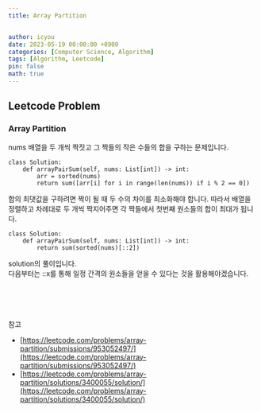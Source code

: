 ```yaml
---
title: Array Partition


author: icyou
date: 2023-05-19 00:00:00 +0900
categories: [Computer Science, Algorithm]
tags: [Algorithm, Leetcode]
pin: false
math: true
---
```


## Leetcode Problem

### Array Partition
nums 배열을 두 개씩 짝짓고 그 짝들의 작은 수들의 합을 구하는 문제입니다.

```
class Solution:
    def arrayPairSum(self, nums: List[int]) -> int:
        arr = sorted(nums)
        return sum([arr[i] for i in range(len(nums)) if i % 2 == 0])
```  
합의 최댓값을 구하려면 짝이 될 때 두 수의 차이를 최소화해야 합니다. 따라서 배열을 정렬하고 차례대로 두 개씩 짝지어주면 각 짝들에서 첫번째 원소들의 합이 최대가 됩니다.

```
class Solution:
    def arrayPairSum(self, nums: List[int]) -> int:
        return sum(sorted(nums)[::2])
```
solution의 풀이입니다.  
다음부터는 ::x를 통해 일정 간격의 원소들을 얻을 수 있다는 것을 활용해야겠습니다.

<br/><br/><br/><br/>
참고 
- [https://leetcode.com/problems/array-partition/submissions/953052497/](https://leetcode.com/problems/array-partition/submissions/953052497/)
- [https://leetcode.com/problems/array-partition/solutions/3400055/solution/](https://leetcode.com/problems/array-partition/solutions/3400055/solution/)